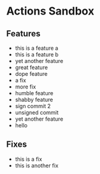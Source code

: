 # Actions Sandbox

## Features

- this is a feature a
- this is a feature b
- yet another feature
- great feature
- dope feature
- a fix
- more fix
- humble feature
- shabby feature
- sign commit 2
- unsigned commit
- yet another feature
- hello

## Fixes

- this is a fix
- this is another fix
